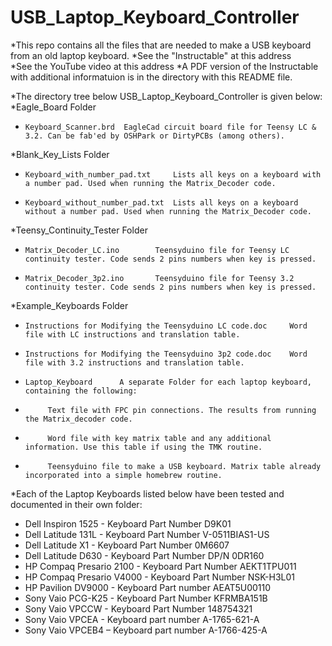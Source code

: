 # USB_Laptop_Keyboard_Controller
*This repo contains all the files that are needed to make a USB keyboard from an old laptop keyboard.
*See the "Instructable" at this address  
*See the YouTube video at this address
*A PDF version of the Instructable with additional informatuion is in the directory with this README file.

*The directory tree below USB_Laptop_Keyboard_Controller is given below:
*Eagle_Board Folder
*     Keyboard_Scanner.brd  EagleCad circuit board file for Teensy LC & 3.2. Can be fab'ed by OSHPark or DirtyPCBs (among others).
*Blank_Key_Lists Folder
*     Keyboard_with_number_pad.txt     Lists all keys on a keyboard with a number pad. Used when running the Matrix_Decoder code.
*     Keyboard_without_number_pad.txt  Lists all keys on a keyboard without a number pad. Used when running the Matrix_Decoder code.
*Teensy_Continuity_Tester Folder
*     Matrix_Decoder_LC.ino        Teensyduino file for Teensy LC continuity tester. Code sends 2 pins numbers when key is pressed. 
*     Matrix_Decoder_3p2.ino       Teensyduino file for Teensy 3.2 continuity tester. Code sends 2 pins numbers when key is pressed. 
*Example_Keyboards Folder
*     Instructions for Modifying the Teensyduino LC code.doc     Word file with LC instructions and translation table.
*     Instructions for Modifying the Teensyduino 3p2 code.doc    Word file with 3.2 instructions and translation table.
*     Laptop_Keyboard      A separate Folder for each laptop keyboard, containing the following:
*          Text file with FPC pin connections. The results from running the Matrix_decoder code.
*          Word file with key matrix table and any additional information. Use this table if using the TMK routine.
*          Teensyduino file to make a USB keyboard. Matrix table already incorporated into a simple homebrew routine.
          
*Each of the Laptop Keyboards listed below have been tested and documented in their own folder:
*  Dell Inspiron 1525 - Keyboard Part Number D9K01
*  Dell Latitude 131L - Keyboard Part Number V-0511BIAS1-US
*  Dell Latitude X1 - Keyboard Part Number 0M6607
*  Dell Latitude D630 - Keyboard Part Number DP/N 0DR160
*  HP Compaq Presario 2100 - Keyboard Part Number AEKT1TPU011
*  HP Compaq Presario V4000 - Keyboard Part Number NSK-H3L01
*  HP Pavilion DV9000 - Keyboard Part number AEAT5U00110
*  Sony Vaio PCG-K25 - Keyboard Part Number KFRMBA151B
*  Sony Vaio VPCCW - Keyboard Part Number 148754321
*  Sony Vaio VPCEA - Keyboard part number A-1765-621-A
*  Sony Vaio VPCEB4 – Keyboard part number A-1766-425-A
